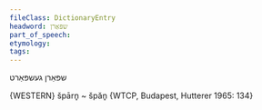 ```yaml
---
fileClass: DictionaryEntry
headword: שפּאַרן
part_of_speech: 
etymology: 
tags: 
---
```

שפּאַרן
געשפּאַרט

{WESTERN}
špārn̥ ~ špăn̥  {WTCP, Budapest, Hutterer 1965: 134}
